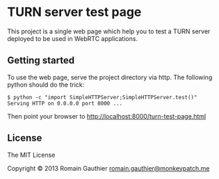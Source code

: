 TURN server test page
============================

This project is a single web page which help you to test a TURN server
deployed to be used in WebRTC applications.

Getting started
---------------

To use the web page, serve the project directory via http.
The following python should do the trick:

    $ python -c "import SimpleHTTPServer;SimpleHTTPServer.test()"
    Serving HTTP on 0.0.0.0 port 8000 ...

Then point your browser to
[http://localhost:8000/turn-test-page.html](http://localhost:8000/turn-test-page.html)

License
-------

The MIT License

Copyright © 2013 Romain Gauthier <romain.gauthier@monkeypatch.me>

